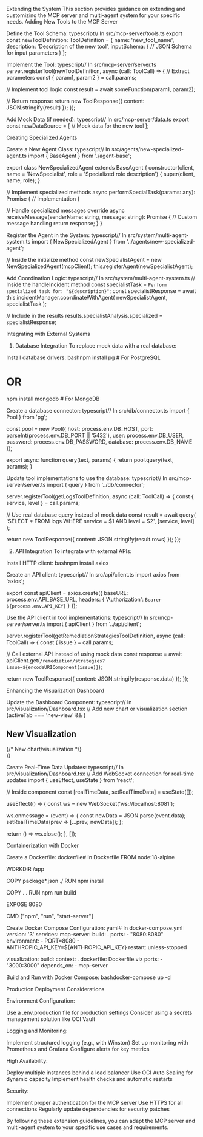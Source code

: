 Extending the System
This section provides guidance on extending and customizing the MCP server and multi-agent system for your specific needs.
Adding New Tools to the MCP Server

Define the Tool Schema:
typescript// In src/mcp-server/tools.ts
export const newToolDefinition: ToolDefinition = {
  name: 'new_tool_name',
  description: 'Description of the new tool',
  inputSchema: {
    // JSON Schema for input parameters
  }
};

Implement the Tool:
typescript// In src/mcp-server/server.ts
server.registerTool(newToolDefinition, async (call: ToolCall) => {
  // Extract parameters
  const { param1, param2 } = call.params;
  
  // Implement tool logic
  const result = await someFunction(param1, param2);
  
  // Return response
  return new ToolResponse({
    content: JSON.stringify(result)
  });
});

Add Mock Data (if needed):
typescript// In src/mcp-server/data.ts
export const newDataSource = [
  // Mock data for the new tool
];


Creating Specialized Agents

Create a New Agent Class:
typescript// In src/agents/new-specialized-agent.ts
import { BaseAgent } from './agent-base';

export class NewSpecializedAgent extends BaseAgent {
  constructor(client, name = 'NewSpecialist', role = 'Specialized role description') {
    super(client, name, role);
  }
  
  // Implement specialized methods
  async performSpecialTask(params: any): Promise<any> {
    // Implementation
  }
  
  // Handle specialized messages
  override async receiveMessage(senderName: string, message: string): Promise<string> {
    // Custom message handling
    return response;
  }
}

Register the Agent in the System:
typescript// In src/system/multi-agent-system.ts
import { NewSpecializedAgent } from '../agents/new-specialized-agent';

// Inside the initialize method
const newSpecialistAgent = new NewSpecializedAgent(mcpClient);
this.registerAgent(newSpecialistAgent);

Add Coordination Logic:
typescript// In src/system/multi-agent-system.ts
// Inside the handleIncident method
const specialistTask = `Perform specialized task for: "${description}"`;
const specialistResponse = await this.incidentManager.coordinateWithAgent(
  newSpecialistAgent, 
  specialistTask
);

// Include in the results
results.specialistAnalysis.specialized = specialistResponse;


Integrating with External Systems
1. Database Integration
To replace mock data with a real database:

Install database drivers:
bashnpm install pg  # For PostgreSQL
# OR
npm install mongodb  # For MongoDB

Create a database connector:
typescript// In src/db/connector.ts
import { Pool } from 'pg';

const pool = new Pool({
  host: process.env.DB_HOST,
  port: parseInt(process.env.DB_PORT || '5432'),
  user: process.env.DB_USER,
  password: process.env.DB_PASSWORD,
  database: process.env.DB_NAME
});

export async function query(text, params) {
  return pool.query(text, params);
}

Update tool implementations to use the database:
typescript// In src/mcp-server/server.ts
import { query } from '../db/connector';

server.registerTool(getLogsToolDefinition, async (call: ToolCall) => {
  const { service, level } = call.params;
  
  // Use real database query instead of mock data
  const result = await query(
    'SELECT * FROM logs WHERE service = $1 AND level = $2',
    [service, level]
  );
  
  return new ToolResponse({
    content: JSON.stringify(result.rows)
  });
});


2. API Integration
To integrate with external APIs:

Install HTTP client:
bashnpm install axios

Create an API client:
typescript// In src/api/client.ts
import axios from 'axios';

export const apiClient = axios.create({
  baseURL: process.env.API_BASE_URL,
  headers: {
    'Authorization': `Bearer ${process.env.API_KEY}`
  }
});

Use the API client in tool implementations:
typescript// In src/mcp-server/server.ts
import { apiClient } from '../api/client';

server.registerTool(getRemediationStrategiesToolDefinition, async (call: ToolCall) => {
  const { issue } = call.params;
  
  // Call external API instead of using mock data
  const response = await apiClient.get(`/remediation/strategies?issue=${encodeURIComponent(issue)}`);
  
  return new ToolResponse({
    content: JSON.stringify(response.data)
  });
});


Enhancing the Visualization Dashboard

Update the Dashboard Component:
typescript// In src/visualization/Dashboard.tsx
// Add new chart or visualization section
{activeTab === 'new-view' && (
  <div className="bg-white p-6 rounded-lg shadow">
    <h2 className="text-lg font-semibold mb-4">New Visualization</h2>
    <div className="h-64">
      <ResponsiveContainer width="100%" height="100%">
        {/* New chart/visualization */}
      </ResponsiveContainer>
    </div>
  </div>
)}

Create Real-Time Data Updates:
typescript// In src/visualization/Dashboard.tsx
// Add WebSocket connection for real-time updates
import { useEffect, useState } from 'react';

// Inside component
const [realTimeData, setRealTimeData] = useState([]);

useEffect(() => {
  const ws = new WebSocket('ws://localhost:8081');
  
  ws.onmessage = (event) => {
    const newData = JSON.parse(event.data);
    setRealTimeData(prev => [...prev, newData]);
  };
  
  return () => ws.close();
}, []);


Containerization with Docker

Create a Dockerfile:
dockerfile# In Dockerfile
FROM node:18-alpine

WORKDIR /app

COPY package*.json ./
RUN npm install

COPY . .
RUN npm run build

EXPOSE 8080

CMD ["npm", "run", "start-server"]

Create Docker Compose Configuration:
yaml# In docker-compose.yml
version: '3'
services:
  mcp-server:
    build: .
    ports:
      - "8080:8080"
    environment:
      - PORT=8080
      - ANTHROPIC_API_KEY=${ANTHROPIC_API_KEY}
    restart: unless-stopped

  visualization:
    build: 
      context: .
      dockerfile: Dockerfile.viz
    ports:
      - "3000:3000"
    depends_on:
      - mcp-server

Build and Run with Docker Compose:
bashdocker-compose up -d


Production Deployment Considerations

Environment Configuration:

Use a .env.production file for production settings
Consider using a secrets management solution like OCI Vault


Logging and Monitoring:

Implement structured logging (e.g., with Winston)
Set up monitoring with Prometheus and Grafana
Configure alerts for key metrics


High Availability:

Deploy multiple instances behind a load balancer
Use OCI Auto Scaling for dynamic capacity
Implement health checks and automatic restarts


Security:

Implement proper authentication for the MCP server
Use HTTPS for all connections
Regularly update dependencies for security patches



By following these extension guidelines, you can adapt the MCP server and multi-agent system to your specific use cases and requirements.
